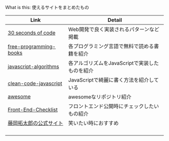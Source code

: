 What is this: 使えるサイトをまとめたもの

| Link  | Detail |
| ------------- | ------------- |
| [30 seconds of code](https://www.30secondsofcode.org/)  | Web開発で良く実装されるパターンなど掲載 |
| [free-programming-books](https://github.com/EbookFoundation/free-programming-books/blob/master/books/free-programming-books.md#flutter) | 各プログラミング言語で無料で読める書籍を紹介 |
| [javascript-algorithms](https://github.com/trekhleb/javascript-algorithms) | 各アルゴリズムをJavaScriptで実装したものを紹介 |
| [clean-code-javascript](https://github.com/ryanmcdermott/clean-code-javascript) | JavaScriptで綺麗に書く方法を紹介している |
| [awesome](https://github.com/sindresorhus/awesome) | awesomeなリポジトリ紹介 |
| [Front-End-Checklist](https://github.com/thedaviddias/Front-End-Checklist) | フロントエンド公開時にチェックしたいもの紹介 |
| [藤岡拓太郎の公式サイト](https://www.takutaro.com/) | 笑いたい時におすすめ |
| []() |  |
| []() |  |
| []() |  |
| []() |  |

